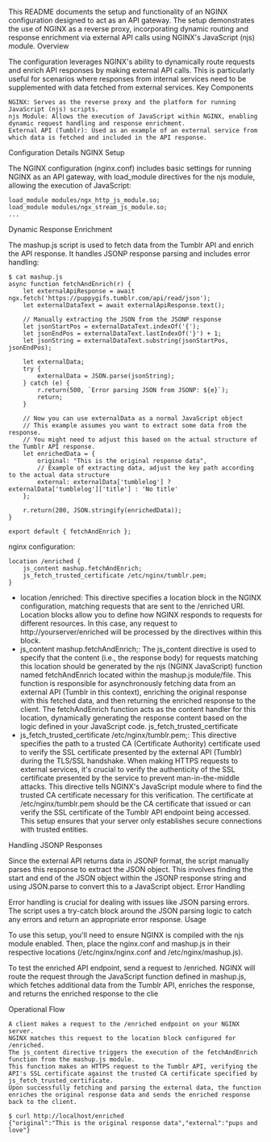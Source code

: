 This README documents the setup and functionality of an NGINX configuration designed to act as an API gateway. The setup demonstrates the use of NGINX as a reverse proxy, incorporating dynamic routing and response enrichment via external API calls using NGINX's JavaScript (njs) module.
Overview

The configuration leverages NGINX's ability to dynamically route requests and enrich API responses by making external API calls. This is particularly useful for scenarios where responses from internal services need to be supplemented with data fetched from external services.
Key Components

    NGINX: Serves as the reverse proxy and the platform for running JavaScript (njs) scripts.
    njs Module: Allows the execution of JavaScript within NGINX, enabling dynamic request handling and response enrichment.
    External API (Tumblr): Used as an example of an external service from which data is fetched and included in the API response.

Configuration Details
NGINX Setup

The NGINX configuration (nginx.conf) includes basic settings for running NGINX as an API gateway, with load_module directives for the njs module, allowing the execution of JavaScript:

```
load_module modules/ngx_http_js_module.so;
load_module modules/ngx_stream_js_module.so;
...
```


Dynamic Response Enrichment

The mashup.js script is used to fetch data from the Tumblr API and enrich the API response. It handles JSONP response parsing and includes error handling:


```
$ cat mashup.js
async function fetchAndEnrich(r) {
    let externalApiResponse = await ngx.fetch('https://puppygifs.tumblr.com/api/read/json');
    let externalDataText = await externalApiResponse.text();

    // Manually extracting the JSON from the JSONP response
    let jsonStartPos = externalDataText.indexOf('{');
    let jsonEndPos = externalDataText.lastIndexOf('}') + 1;
    let jsonString = externalDataText.substring(jsonStartPos, jsonEndPos);

    let externalData;
    try {
        externalData = JSON.parse(jsonString);
    } catch (e) {
        r.return(500, `Error parsing JSON from JSONP: ${e}`);
        return;
    }

    // Now you can use externalData as a normal JavaScript object
    // This example assumes you want to extract some data from the response.
    // You might need to adjust this based on the actual structure of the Tumblr API response.
    let enrichedData = {
        original: "This is the original response data",
        // Example of extracting data, adjust the key path according to the actual data structure
        external: externalData['tumblelog'] ? externalData['tumblelog']['title'] : 'No title'
    };

    r.return(200, JSON.stringify(enrichedData));
}

export default { fetchAndEnrich };
```


nginx configuration: 

```
location /enriched {
    js_content mashup.fetchAndEnrich;
    js_fetch_trusted_certificate /etc/nginx/tumblr.pem;
}
```

- location /enriched: This directive specifies a location block in the NGINX configuration, matching requests that are sent to the /enriched URI. Location blocks allow you to define how NGINX responds to requests for different resources. In this case, any request to http://yourserver/enriched will be processed by the directives within this block.
- js_content mashup.fetchAndEnrich;: The js_content directive is used to specify that the content (i.e., the response body) for requests matching this location should be generated by the njs (NGINX JavaScript) function named fetchAndEnrich located within the mashup.js module/file. This function is responsible for asynchronously fetching data from an external API (Tumblr in this context), enriching the original response with this fetched data, and then returning the enriched response to the client. The fetchAndEnrich function acts as the content handler for this location, dynamically generating the response content based on the logic defined in your JavaScript code.
js_fetch_trusted_certificate
- js_fetch_trusted_certificate /etc/nginx/tumblr.pem;: This directive specifies the path to a trusted CA (Certificate Authority) certificate used to verify the SSL certificate presented by the external API (Tumblr) during the TLS/SSL handshake. When making HTTPS requests to external services, it's crucial to verify the authenticity of the SSL certificate presented by the service to prevent man-in-the-middle attacks. This directive tells NGINX's JavaScript module where to find the trusted CA certificate necessary for this verification. The certificate at /etc/nginx/tumblr.pem should be the CA certificate that issued or can verify the SSL certificate of the Tumblr API endpoint being accessed. This setup ensures that your server only establishes secure connections with trusted entities.

   

Handling JSONP Responses

Since the external API returns data in JSONP format, the script manually parses this response to extract the JSON object. This involves finding the start and end of the JSON object within the JSONP response string and using JSON.parse to convert this to a JavaScript object.
Error Handling

Error handling is crucial for dealing with issues like JSON parsing errors. The script uses a try-catch block around the JSON parsing logic to catch any errors and return an appropriate error response.
Usage

To use this setup, you'll need to ensure NGINX is compiled with the njs module enabled. Then, place the nginx.conf and mashup.js in their respective locations (/etc/nginx/nginx.conf and /etc/nginx/mashup.js).

To test the enriched API endpoint, send a request to /enriched. NGINX will route the request through the JavaScript function defined in mashup.js, which fetches additional data from the Tumblr API, enriches the response, and returns the enriched response to the clie



Operational Flow

    A client makes a request to the /enriched endpoint on your NGINX server.
    NGINX matches this request to the location block configured for /enriched.
    The js_content directive triggers the execution of the fetchAndEnrich function from the mashup.js module.
    This function makes an HTTPS request to the Tumblr API, verifying the API's SSL certificate against the trusted CA certificate specified by js_fetch_trusted_certificate.
    Upon successfully fetching and parsing the external data, the function enriches the original response data and sends the enriched response back to the client.


```
$ curl http://localhost/enriched
{"original":"This is the original response data","external":"pups and love"}
```
